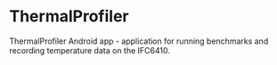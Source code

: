 # ThermalProfiler
ThermalProfiler Android app - application for running benchmarks and recording temperature data on the IFC6410.
